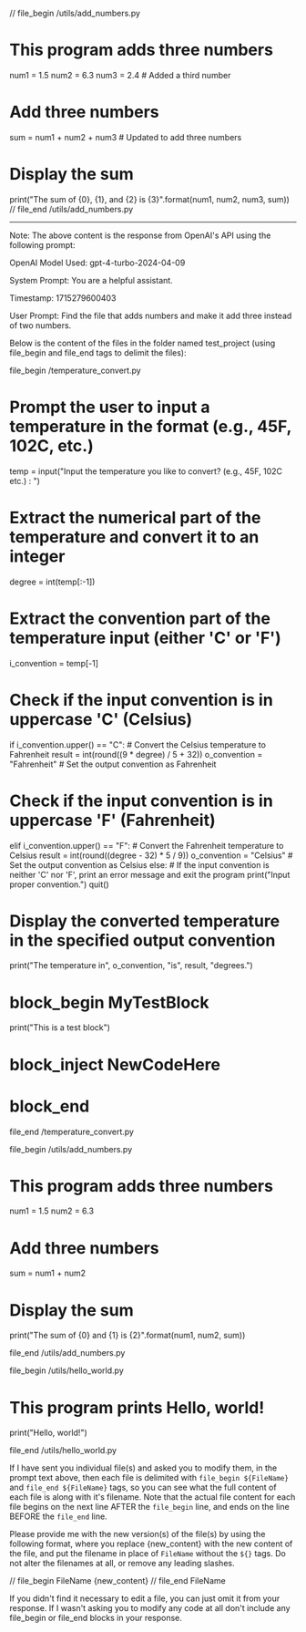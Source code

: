
// file_begin /utils/add_numbers.py
# This program adds three numbers

num1 = 1.5
num2 = 6.3
num3 = 2.4  # Added a third number

# Add three numbers
sum = num1 + num2 + num3  # Updated to add three numbers

# Display the sum
print("The sum of {0}, {1}, and {2} is {3}".format(num1, num2, num3, sum))
// file_end /utils/add_numbers.py
____________________________________________________________________________________
Note: The above content is the response from OpenAI's API using the following prompt:

OpenAI Model Used: gpt-4-turbo-2024-04-09

System Prompt: You are a helpful assistant.

Timestamp: 1715279600403

User Prompt: Find the file that adds numbers and make it add three instead of two numbers.

Below is the content of the files in the folder named test_project (using file_begin and file_end tags to delimit the files):
        
file_begin /temperature_convert.py
# Prompt the user to input a temperature in the format (e.g., 45F, 102C, etc.)
temp = input("Input the temperature you like to convert? (e.g., 45F, 102C etc.) : ")

# Extract the numerical part of the temperature and convert it to an integer
degree = int(temp[:-1])

# Extract the convention part of the temperature input (either 'C' or 'F')
i_convention = temp[-1]

# Check if the input convention is in uppercase 'C' (Celsius)
if i_convention.upper() == "C":
    # Convert the Celsius temperature to Fahrenheit
    result = int(round((9 * degree) / 5 + 32))
    o_convention = "Fahrenheit"  # Set the output convention as Fahrenheit
# Check if the input convention is in uppercase 'F' (Fahrenheit)
elif i_convention.upper() == "F":
    # Convert the Fahrenheit temperature to Celsius
    result = int(round((degree - 32) * 5 / 9))
    o_convention = "Celsius"  # Set the output convention as Celsius
else:
    # If the input convention is neither 'C' nor 'F', print an error message and exit the program
    print("Input proper convention.")
    quit()

# Display the converted temperature in the specified output convention
print("The temperature in", o_convention, "is", result, "degrees.")


# block_begin MyTestBlock
print("This is a test block")
# block_inject NewCodeHere
# block_end

file_end /temperature_convert.py


file_begin /utils/add_numbers.py
# This program adds three numbers

num1 = 1.5
num2 = 6.3

# Add three numbers
sum = num1 + num2

# Display the sum
print("The sum of {0} and {1} is {2}".format(num1, num2, sum))

file_end /utils/add_numbers.py


file_begin /utils/hello_world.py
# This program prints Hello, world!

print("Hello, world!")

file_end /utils/hello_world.py



If I have sent you individual file(s) and asked you to modify them, in the prompt text above,
then each file is delimited with `file_begin ${FileName}` and `file_end ${FileName}` tags, so you can see what the full content of each file is along with it's filename.
Note that the actual file content for each file begins on the next line AFTER the `file_begin` line, and ends on the line BEFORE the `file_end` line.

Please provide me with the new version(s) of the file(s) by using the following format, where you replace {new_content} with the new content of the file, and put the filename
in place of `FileName` without the `${}` tags. Do not alter the filenames at all, or remove any leading slashes. 

// file_begin FileName
{new_content}
// file_end FileName

If you didn't find it necessary to edit a file, you can just omit it from your response. 
If I wasn't asking you to modify any code at all don't include any file_begin or file_end blocks in your response.

